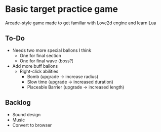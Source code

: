 # Basic target practice game

Arcade-style game made to get familiar with Love2d engine and learn Lua

## To-Do
- Needs two more special ballons I think 
    - One for final section
    - One for final wave (boss?)
- Add more buff ballons
    - Right-click abilities 
        - Bomb (upgrade -> increase radius)
        - Slow time (upgrade -> increased duration)
        - Placeable Barrier (upgrade -> increased length)

## Backlog 
- Sound design 
- Music
- Convert to browser 